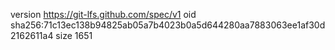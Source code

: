 version https://git-lfs.github.com/spec/v1
oid sha256:71c13ec138b94825ab05a7b4023b0a5d644280aa7883063ee1af30d2162611a4
size 1651
